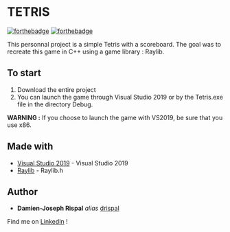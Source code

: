 # TETRIS

[![forthebadge](http://forthebadge.com/images/badges/built-with-love.svg)](http://forthebadge.com) [![forthebadge](https://forthebadge.com/images/badges/made-with-c-plus-plus.svg)](https://forthebadge.com)

This personnal project is a simple Tetris with a scoreboard. The goal was to recreate this game in C++ using a game library : Raylib.

## To start

1. Download the entire project
2. You can launch the game through Visual Studio 2019 or by the Tetris.exe file in the directory Debug.

**WARNING :** If you choose to launch the game with VS2019, be sure that you use x86.

## Made with

* [Visual Studio 2019](https://visualstudio.microsoft.com/fr/vs/) - Visual Studio 2019
* [Raylib](https://www.raylib.com/) - Raylib.h

## Author

* **Damien-Joseph Rispal** _alias_ [drispal](https://github.com/drispal)

Find me on [LinkedIn](https://www.linkedin.com/in/rispal-dj/) !


